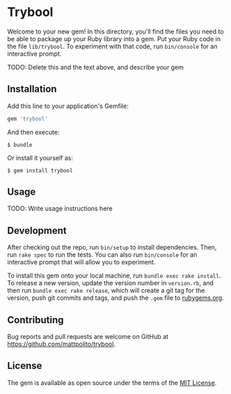 # Trybool

Welcome to your new gem! In this directory, you'll find the files you need to be able to package up your Ruby library into a gem. Put your Ruby code in the file `lib/trybool`. To experiment with that code, run `bin/console` for an interactive prompt.

TODO: Delete this and the text above, and describe your gem

## Installation

Add this line to your application's Gemfile:

```ruby
gem 'trybool'
```

And then execute:

    $ bundle

Or install it yourself as:

    $ gem install trybool

## Usage

TODO: Write usage instructions here

## Development

After checking out the repo, run `bin/setup` to install dependencies. Then, run `rake spec` to run the tests. You can also run `bin/console` for an interactive prompt that will allow you to experiment.

To install this gem onto your local machine, run `bundle exec rake install`. To release a new version, update the version number in `version.rb`, and then run `bundle exec rake release`, which will create a git tag for the version, push git commits and tags, and push the `.gem` file to [rubygems.org](https://rubygems.org).

## Contributing

Bug reports and pull requests are welcome on GitHub at https://github.com/mattpolito/trybool.


## License

The gem is available as open source under the terms of the [MIT License](http://opensource.org/licenses/MIT).

